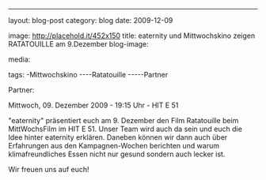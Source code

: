 ﻿---
layout: blog-post
category: blog
date: 2009-12-09

image: http://placehold.it/452x150
title: eaternity und Mittwochskino zeigen RATATOUILLE am 9.Dezember
blog-image: 

media:  


tags:
-Mittwochskino
----Ratatouille
-----Partner

Partner: 

Mittwoch, 09. Dezember 2009 - 19:15 Uhr - HIT E 51

"eaternity" präsentiert euch am 9. Dezember den Film Ratatouille beim MittWochsFilm im HIT E 51. Unser Team wird auch da sein und euch die Idee hinter eaternity erklären. Daneben können wir dann auch über Erfahrungen aus den Kampagnen-Wochen berichten und warum klimafreundliches Essen nicht nur gesund sondern auch lecker ist.

Wir freuen uns auf euch!


